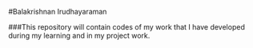#Balakrishnan Irudhayaraman

###This repository will contain codes of my work that I have developed during my learning and in my project work.
